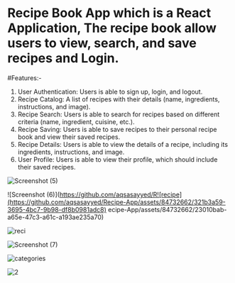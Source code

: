 # Recipe Book App which is a React Application, The recipe book allow users to view, search, and save recipes and Login.
#Features:-
   1) User Authentication: Users is able to sign up, login, and logout.
   2) Recipe Catalog: A list of recipes with their details (name, ingredients, instructions, and image).
   3) Recipe Search: Users is able to search for recipes based on different criteria (name, ingredient, cuisine, etc.).
   4) Recipe Saving: Users is able to save recipes to their personal recipe book and view their saved recipes.
   5) Recipe Details: Users is able to view the details of a recipe, including its ingredients, instructions, and image.
   6) User Profile: Users is able to view their profile, which should include their saved recipes.


![Screenshot (5)](https://github.com/aqsasayyed/Recipe-App/assets/84732662/98658cbd-ebd6-4c71-bf5a-34f665d1e200)

![Screenshot (6)](https://github.com/aqsasayyed/R![recipe](https://github.com/aqsasayyed/Recipe-App/assets/84732662/321b3a59-3695-4bc7-9b98-df8b0981adc8)
ecipe-App/assets/84732662/23010bab-a65e-47c3-a61c-a193ae235a70)

![reci](https://github.com/aqsasayyed/Recipe-App/assets/84732662/9047b38b-cae3-4d75-9be8-7048a475c532)


![Screenshot (7)](https://github.com/aqsasayyed/Recipe-App/assets/84732662/e24f8d49-bea2-48bd-ab70-5d85a3cd1706)

![categories](https://github.com/aqsasayyed/Recipe-App/assets/84732662/f3ea948c-0d68-4eef-849a-965389a7279d)

![2](https://github.com/aqsasayyed/Recipe-App/assets/84732662/78d8666a-ae9b-4d2c-b9d3-829cf036c659)
